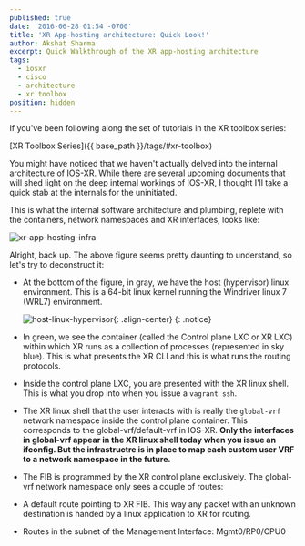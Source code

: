 ```yaml
---
published: true
date: '2016-06-28 01:54 -0700'
title: 'XR App-hosting architecture: Quick Look!'
author: Akshat Sharma
excerpt: Quick Walkthrough of the XR app-hosting architecture
tags:
  - iosxr
  - cisco
  - architecture
  - xr toolbox
position: hidden
---
```

If you've been following along the set of tutorials in the XR toolbox series:  

>
[XR Toolbox Series]({{ base_path }}/tags/#xr-toolbox)
  
  
You might have noticed that we haven't actually delved into the internal architecture of IOS-XR. While there are several upcoming documents that will shed light on the deep internal workings of IOS-XR, I thought I'll take a  quick stab at the internals for the uninitiated.

This is what the internal software architecture and plumbing, replete with the containers, network namespaces and XR interfaces, looks like:  

![xr-app-hosting-infra](https://xrdocs.github.io/xrdocs-images/assets/images/xr-app-hosting-infra-basic.png)  

  
Alright, back up. The above figure seems pretty daunting to understand, so let's try to deconstruct it:  
  
*  At the bottom of the figure, in gray, we have the host (hypervisor) linux environment. This is a 64-bit linux kernel running the Windriver linux 7 (WRL7) environment.  

   ![host-linux-hypervisor](https://xrdocs.github.io/xrdocs-images/assets/images/host_linux_hypervisor.png){: .align-center}
{: .notice}

*  In green, we see the container (called the Control plane LXC or XR LXC) within which XR runs as a collection of processes (represented in sky blue). This is what presents the XR CLI and this is what runs the routing protocols.  
*  Inside the control plane LXC, you are presented with the XR linux shell. This is what you drop into when you issue a `vagrant ssh`.  
*  The XR linux shell that the user interacts with is really the `global-vrf` network namespace inside the control plane container. This corresponds to the global-vrf/default-vrf in IOS-XR. **Only the interfaces in global-vrf appear in the XR linux shell today when you issue an ifconfig. But the infrastructre is in place to map each custom user VRF to a network namespace in the future.**  

*  The FIB is programmed by the XR control plane exclusively. The global-vrf network namespace only sees a couple of routes:  
  *  A default route pointing to XR FIB. This way any packet with an unknown destination is handed by a linux application to XR for routing.  
  *  Routes in the subnet of the Management Interface:  Mgmt0/RP0/CPU0

